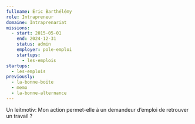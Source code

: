 ```yaml
---
fullname: Eric Barthélémy
role: Intrapreneur
domaine: Intraprenariat
missions:
  - start: 2015-05-01
    end: 2024-12-31
    status: admin
    employer: pole-emploi
    startups:
      - les-emplois
startups:
  - les-emplois
previously:
  - la-bonne-boite
  - memo
  - la-bonne-alternance
---
```

Un leitmotiv: Mon action permet-elle à un demandeur d’emploi de retrouver un travail ?
